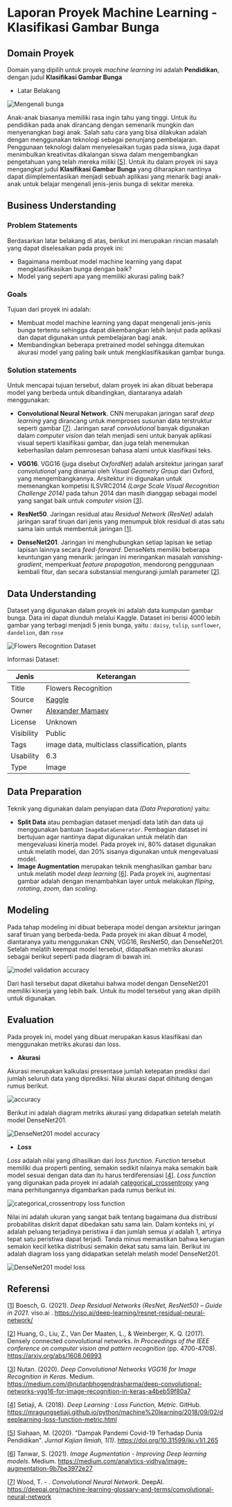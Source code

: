 # Laporan Proyek Machine Learning - Klasifikasi Gambar Bunga

## Domain Proyek
Domain yang dipilih untuk proyek *machine learning* ini adalah **Pendidikan**, dengan judul **Klasifikasi Gambar Bunga**
- Latar Belakang

![Mengenali bunga](https://www.naeyc.org/sites/default/files/styles/page_header_media_large/public/022018/family-banner23.jpg?itok=HFo_J3pm)

Anak-anak biasanya memiliki rasa ingin tahu yang tinggi. Untuk itu pendidikan pada anak dirancang dengan semenarik mungkin dan menyenangkan bagi anak. Salah satu cara yang bisa dilakukan adalah dengan menggunakan teknologi sebagai penunjang pembelajaran. Penggunaan teknologi dalam menyelesaikan tugas pada siswa, juga dapat menimbulkan kreativitas dikalangan siswa dalam mengembangkan pengetahuan yang telah mereka miliki [[5](https://doi.org/10.31599/jki.v1i1.265)].
Untuk itu dalam proyek ini saya mengangkat judul **Klasifikasi Gambar Bunga** yang diharapkan nantinya dapat diimplementasikan menjadi sebuah aplikasi yang menarik bagi anak-anak untuk belajar mengenali jenis-jenis bunga di sekitar mereka.

## Business Understanding

### Problem Statements
Berdasarkan latar belakang di atas, berikut ini merupakan rincian masalah yang dapat diselesaikan pada proyek ini:
- Bagaimana membuat model machine learning yang dapat mengklasifikasikan bunga dengan baik?
- Model yang seperti apa yang memiliki akurasi paling baik?

### Goals
Tujuan dari proyek ini adalah:
- Membuat model machine learning yang dapat mengenali jenis-jenis bunga tertentu sehingga dapat dikembangkan lebih lanjut pada aplikasi dan dapat digunakan untuk pembelajaran bagi anak.
- Membandingkan beberapa pretrained model sehingga ditemukan akurasi model yang paling baik untuk mengklasifikasikan gambar bunga.

### Solution statements
Untuk mencapai tujuan tersebut, dalam proyek ini akan dibuat beberapa model yang berbeda untuk dibandingkan, diantaranya adalah menggunakan:
- **Convolutional Neural Network**. CNN merupakan jaringan saraf *deep learning* yang dirancang untuk memproses susunan data terstruktur seperti gambar [[7](https://deepai.org/machine-learning-glossary-and-terms/convolutional-neural-network)]. Jaringan saraf *convolutional* banyak digunakan dalam *computer vision* dan telah menjadi seni untuk banyak aplikasi visual seperti klasifikasi gambar, dan juga telah menemukan keberhasilan dalam pemrosesan bahasa alami untuk klasifikasi teks.
- **VGG16**. VGG16 (juga disebut *OxfordNet*) adalah arsitektur jaringan saraf *convolutional* yang dinamai oleh *Visual Geometry Group* dari Oxford, yang mengembangkannya. Arsitektur ini digunakan untuk memenangkan kompetisi ILSVRC2014 *(Large Scale Visual Recognition Challenge 2014)* pada tahun 2014 dan masih dianggap sebagai model yang sangat baik untuk *computer vision* [[3](https://medium.com/@nutanbhogendrasharma/deep-convolutional-networks-vgg16-for-image-recognition-in-keras-a4beb59f80a7)].
- **ResNet50**. Jaringan residual atau *Residual Network (ResNet)* adalah jaringan saraf tiruan dari jenis yang menumpuk blok residual di atas satu sama lain untuk membentuk jaringan [[1](https://viso.ai/deep-learning/resnet-residual-neural-network/)].

- **DenseNet201**. Jaringan ini menghubungkan setiap lapisan ke setiap lapisan lainnya secara *feed-forward*. DenseNets memiliki beberapa keuntungan yang menarik: jaringan ini meringankan masalah *vanishing-gradient*, memperkuat *feature propagation*, mendorong penggunaan kembali fitur, dan secara substansial mengurangi jumlah parameter [[2](https://arxiv.org/abs/1608.06993)].

## Data Understanding
Dataset yang digunakan dalam proyek ini adalah data kumpulan gambar bunga. Data ini dapat diunduh melalui Kaggle. Dataset ini berisi 4000 lebih gambar yang terbagi menjadi 5 jenis bunga, yaitu : `daisy`, `tulip`, `sunflower`, `dandelion`, dan `rose`

![Flowers Recognition Dataset](https://i.postimg.cc/1RbGNmqp/Screenshot-17.png)

Informasi Dataset:

Jenis | Keterangan
--- | ---
Title | Flowers Recognition
Source | [Kaggle](https://www.kaggle.com/alxmamaev/flowers-recognition)
Owner | [Alexander Mamaev](https://www.kaggle.com/alxmamaev)
License | Unknown
Visibility | Public
Tags | image data, multiclass classification, plants
Usability | 6.3
Type | Image

## Data Preparation
Teknik yang digunakan dalam penyiapan data *(Data Preparation)* yaitu:
- **Split Data** atau pembagian dataset menjadi data latih dan data uji menggunakan bantuan `ImageDataGenerator`. Pembagian dataset ini bertujuan agar nantinya dapat digunakan untuk melatih dan mengevaluasi kinerja model. Pada proyek ini, 80% dataset digunakan untuk melatih model, dan 20% sisanya digunakan untuk mengevaluasi model.
- **Image Augmentation** merupakan teknik menghasilkan gambar baru untuk melatih model *deep learning* [[6](https://medium.com/analytics-vidhya/image-augmentation-9b7be3972e27)]. Pada proyek ini, augmentasi gambar adalah dengan menambahkan layer untuk melakukan *fliping*, *rotating*, *zoom*, dan *scaling*.

## Modeling
Pada tahap modeling ini dibuat beberapa model dengan arsitektur jaringan saraf tiruan yang berbeda-beda. Pada proyek ini akan dibuat 4 model, diantaranya yaitu menggunakan CNN, VGG16, ResNet50, dan DenseNet201.
Setelah melatih keempat model tersebut, didapatkan metriks akurasi sebagai berikut seperti pada diagram di bawah ini.

![model validation accuracy](https://i.postimg.cc/ydJ1FPz8/Screenshot-6.png)

Dari hasil tersebut dapat diketahui bahwa model dengan DenseNet201 memiliki kinerja yang lebih baik. Untuk itu model tersebut yang akan dipilih untuk digunakan.

## Evaluation
Pada proyek ini, model yang dibuat merupakan kasus klasifikasi dan menggunakan metriks akurasi dan loss.

- **Akurasi**

Akurasi merupakan kalkulasi presentase jumlah ketepatan prediksi dari jumlah seluruh data yang diprediksi. Nilai akurasi dapat dihitung dengan rumus berikut.

![accuracy](https://i.postimg.cc/TwSPSscb/Screenshot-15.png)

Berikut ini adalah diagram metriks akurasi yang didapatkan setelah melatih model DenseNet201.

![DenseNet201 model accuracy](https://i.postimg.cc/PrDHfJd0/Screenshot-4.png)

- ***Loss***

*Loss* adalah nilai yang dihasilkan dari *loss function*.  *Function* tersebut memiliki dua properti penting, semakin sedikit nilainya maka semakin baik model sesuai dengan data dan itu harus terdiferensiasi [[4](https://mragungsetiaji.github.io/python/machine%20learning/2018/09/02/deeplearning-loss-function-metric.html)]. *Loss function* yang digunakan pada proyek ini adalah [categorical_crossentropy](https://peltarion.com/knowledge-center/documentation/modeling-view/build-an-ai-model/loss-functions/categorical-crossentropy) yang mana perhitungannya digambarkan pada rumus berikut ini.

![categorical_crossentropy loss function](https://i.postimg.cc/jjSk2xpz/Screenshot-16.png)

Nilai ini adalah ukuran yang sangat baik tentang bagaimana dua distribusi probabilitas diskrit dapat dibedakan satu sama lain. Dalam konteks ini, *yi* adalah peluang terjadinya peristiwa *ii* dan jumlah semua *yi* adalah 1, artinya tepat satu peristiwa dapat terjadi. Tanda minus memastikan bahwa kerugian semakin kecil ketika distribusi semakin dekat satu sama lain.
Berikut ini adalah diagram loss yang didapatkan setelah melatih model DenseNet201.

![DenseNet201 model loss](https://i.postimg.cc/6TJD4VBg/Screenshot-5.png)

## Referensi
[[1](https://viso.ai/deep-learning/resnet-residual-neural-network/)] Boesch, G. (2021). *Deep Residual Networks (ResNet, ResNet50) – Guide in 2021*. viso.ai . https://viso.ai/deep-learning/resnet-residual-neural-network/

[[2](https://arxiv.org/abs/1608.06993)] Huang, G., Liu, Z., Van Der Maaten, L., & Weinberger, K. Q. (2017). Densely connected convolutional networks. *In Proceedings of the IEEE conference on computer vision and pattern recognition* (pp. 4700-4708). https://arxiv.org/abs/1608.06993

[[3](https://medium.com/@nutanbhogendrasharma/deep-convolutional-networks-vgg16-for-image-recognition-in-keras-a4beb59f80a7)] Nutan. (2020). *Deep Convolutional Networks VGG16 for Image Recognition in Keras*. Medium. https://medium.com/@nutanbhogendrasharma/deep-convolutional-networks-vgg16-for-image-recognition-in-keras-a4beb59f80a7

[[4](https://mragungsetiaji.github.io/python/machine%20learning/2018/09/02/deeplearning-loss-function-metric.html)] Setiaji, A. (2018). *Deep Learning : Loss Function, Metric*. GitHub. https://mragungsetiaji.github.io/python/machine%20learning/2018/09/02/deeplearning-loss-function-metric.html

[[5](https://doi.org/10.31599/jki.v1i1.265)] Siahaan, M. (2020). "Dampak Pandemi Covid-19 Terhadap Dunia Pendidikan". *Jurnal Kajian Ilmiah, 1(1)*. https://doi.org/10.31599/jki.v1i1.265

[[6](https://medium.com/analytics-vidhya/image-augmentation-9b7be3972e27)] Tanwar, S. (2021). *Image Augmentation - Improving Deep learning models*. Medium. https://medium.com/analytics-vidhya/image-augmentation-9b7be3972e27

[[7](https://deepai.org/machine-learning-glossary-and-terms/convolutional-neural-network)] Wood, T. - . *Convolutional Neural Network*. DeepAI. https://deepai.org/machine-learning-glossary-and-terms/convolutional-neural-network
